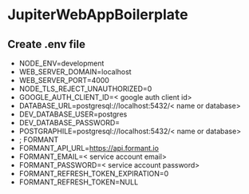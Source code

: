 # JupiterWebAppBoilerplate

## Create .env file
- NODE_ENV=development
- WEB_SERVER_DOMAIN=localhost
- WEB_SERVER_PORT=4000
- NODE_TLS_REJECT_UNAUTHORIZED=0
- GOOGLE_AUTH_CLIENT_ID=< google auth client id>
- DATABASE_URL=postgresql://localhost:5432/< name or database>
- DEV_DATABASE_USER=postgres
- DEV_DATABASE_PASSWORD=
- POSTGRAPHILE=postgresql://localhost:5432/< name or database>
- ; FORMANT
- FORMANT_API_URL=https://api.formant.io
- FORMANT_EMAIL=< service account email>
- FORMANT_PASSWORD=< service account password>
- FORMANT_REFRESH_TOKEN_EXPIRATION=0
- FORMANT_REFRESH_TOKEN=NULL
